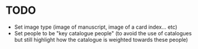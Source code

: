 TODO
====

- Set image type (image of manuscript, image of a card index... etc)
- Set people to be "key catalogue people" (to avoid the use of catalogues but still highlight how the catalogue is weighted towards these people)